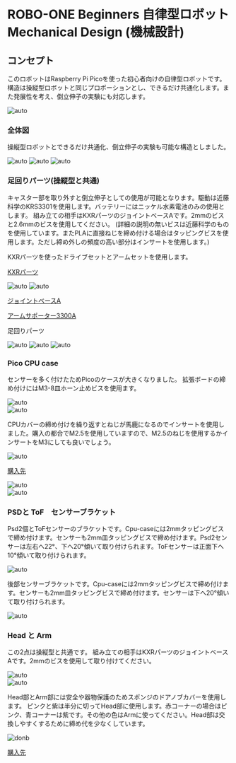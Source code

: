 # ROBO-ONE Beginners 自律型ロボット Mechanical Design (機械設計)
## コンセプト
このロボットはRaspberry Pi Picoを使った初心者向けの自律型ロボットです。
構造は操縦型ロボットと同じプロポーションとし、できるだけ共通化します。また発展性を考え、倒立伸子の実験にも対応します。

![auto](pics_git/Rasy.png) 

### 全体図
操縦型ロボットとできるだけ共通化、倒立伸子の実験も可能な構造としました。

![auto](pics_git/asy.png) 
![auto](pics_git/asy2.png) 
![auto](pics_git/asy3.png) 

### 足回りパーツ(操縦型と共通)
キャスター部を取り外すと倒立伸子としての使用が可能となります。駆動は近藤科学のKRS3301を使用します。バッテリーにはニッケル水素電池のみの使用とします。
組み立ての相手はKXRパーツのジョイントベースAです。2mmのビスと2.6mmのビスを使用してください。
(詳細の説明の無いビスは近藤科学のものを使用しています。またPLAに直接ねじを締め付ける場合はタッピングビスを使用します。ただし締め外しの頻度の高い部分はインサートを使用します。)

KXRパーツを使ったドライブセットとアームセットを使用します。

[KXRパーツ](https://kondo-robot.com/product-category/parts/kxrparts)

![auto](pics_git/kxr_drive_set.png) 
![auto](pics_git/kxr_arm_set.png) 

[ジョイントベースA](https://kondo-robot.com/product/02300)

[アームサポーター3300A](https://kondo-robot.com/product/02306)

足回りパーツ

![auto](pics_git/Body.png) 
![auto](pics_git/Body_B.png) 
![auto](pics_git/bt_cover.png)   

### Pico CPU case
センサーを多く付けたためPicoのケースが大きくなりました。
拡張ボードの締め付けにはM3-8皿ホーン止めビスを使用ます。

![auto](pics_git/pico_case.png)   
![auto](pics_git/pico_cover.png)   
  
CPUカバーの締め付けを繰り返すとねじが馬鹿になるのでインサートを使用しました。購入の都合でM2.5を使用していますので、M2.5のねじを使用するかインサートをM3にしても良いでしょう。

![auto](pics_git/ins.png)   

[購入先](https://www.amazon.co.jp/dp/B0DCV9GJND?ref=ppx_yo2ov_dt_b_fed_asin_title)

![auto](pics_git/insert.png)   
![auto](pics_git/CPUcase.png)   

### PSDと ToF　センサーブラケット

Psd2個とToFセンサーのブラケットです。Cpu-caseには2mmタッピングビスで締め付けます。センサーも2mm皿タッピングビスで締め付けます。Psd2センサーは左右へ22°、下へ20°傾いて取り付けられます。ToFセンサーは正面下へ10°傾いて取り付けられます。

![auto](pics_git/psd2_tof_bkt.png)   

後部センサーブラケットです。Cpu-caseには2mmタッピングビスで締め付けます。センサーも2mm皿タッピングビスで締め付けます。センサーは下へ20°傾いて取り付けられます。

![auto](pics_git/psd1_bkt.png)  

### Head と Arm
この2点は操縦型と共通です。 組み立ての相手はKXRパーツのジョイントベースAです。2mmのビスを使用して取り付けてください。

![auto](pics_git/head.png)  
![auto](pics_git/kote_v1.png)  

Head部とArm部には安全や器物保護のためスポンジのドアノブカバーを使用します。
ピンクと紫は半分に切ってHead部に使用します。赤コーナーの場合はピンク、青コーナーは紫です。その他の色はArmに使ってください。Head部は交換しやすくするために締め代を少なくしています。

![donb](pics_git/doorn.png)  

[購入先](https://amzn.asia/d/89CXsD9) 

